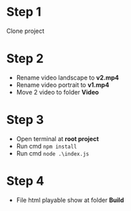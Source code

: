 # Step 1

Clone project

# Step 2

- Rename video landscape to **v2.mp4**
- Rename video portrait to **v1.mp4**
- Move 2 video to folder **Video**

# Step 3

- Open terminal at **root project**
- Run cmd ```npm install```
- Run cmd ```node .\index.js```

# Step 4
- File html playable show at folder **Build**